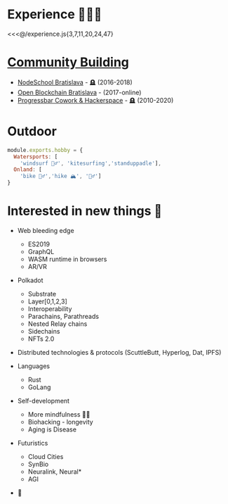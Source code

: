 # Experience 👨🏼‍🔬 


<<<@/experience.js{3,7,11,20,24,47}

# [Community Building]() 
* [NodeSchool Bratislava](https://www.meetup.com/nodejsbratislava) - 🪦 (2016-2018)
* [Open Blockchain Bratislava](https://meetup.com/openblockchainbratislava/) - (2017-online)
* [Progressbar Cowork & Hackerspace](https://cowork.progressbar.sk) - 🪦 (2010-2020)

# Outdoor
```js
module.exports.hobby = {
  Watersports: [
    'windsurf 🏄‍♂️', 'kitesurfing','standuppadle'],
  Onland: [
    'bike 🚵‍♂️','hike 🏔', '🧗‍♂️']
}
```

# Interested in new things 🔭
* Web bleeding edge
  * ES2019
  * GraphQL
  * WASM runtime in browsers
  * AR/VR
* Polkadot 
  * Substrate
  * Layer[0,1,2,3]
  * Interoperability
  * Parachains, Parathreads
  * Nested Relay chains
  * Sidechains
  * NFTs 2.0
* Distributed technologies & protocols (ScuttleButt, Hyperlog, Dat, IPFS)

* Languages
  * Rust
  * GoLang
* Self-development
  * More mindfulness 🧘‍♂️
  * Biohacking - longevity
  * Aging is Disease
* Futuristics
  * Cloud Cities
  * SynBio
  * Neuralink, Neural*
  * AGI
* 🥗

